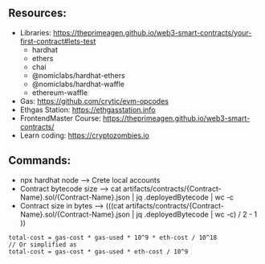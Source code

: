 ## Resources:
- Libraries: https://theprimeagen.github.io/web3-smart-contracts/your-first-contract#lets-test
  - hardhat
  - ethers
  - chai
  - @nomiclabs/hardhat-ethers
  - @nomiclabs/hardhat-waffle
  - ethereum-waffle
- Gas: https://github.com/crytic/evm-opcodes
- Ethgas Station: https://ethgasstation.info
- FrontendMaster Course: https://theprimeagen.github.io/web3-smart-contracts/
- Learn coding: https://cryptozombies.io

## Commands:
- npx hardhat node --> Crete local accounts
- Contract bytecode size --> cat artifacts/contracts/{Contract-Name}.sol/{Contract-Name}.json | jq .deployedBytecode | wc -c
- Contract size in bytes --> $(($(cat artifacts/contracts/{Contract-Name}.sol/{Contract-Name}.json | jq .deployedBytecode | wc -c) / 2 - 1 ))

```
total-cost = gas-cost * gas-used * 10^9 * eth-cost / 10^18
// Or simplified as
total-cost = gas-cost * gas-used * eth-cost / 10^9

```
  